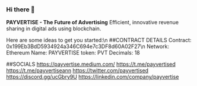 ### Hi there 👋

**PAYVERTISE - The Future of Advertising** 
Efficient, innovative revenue sharing in digital ads using blockchain.

Here are some ideas to get you started:\n
##CONTRACT DETAILS
Contract: 0x199Eb3BdD5934924a346C694e7c3DF8d60A02F27\n
Network: Ethereum
Name: PAYVERTISE
token: PVT
Decimals: 18

##SOCIALS
https://payvertise.medium.com/
https://t.me/payvertised
https://t.me/payvertiseann
https://twitter.com/payvertised
https://discord.gg/ucGbry9U
https://linkedin.com/company/payvertise

